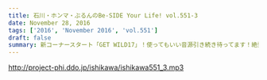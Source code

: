 ```yaml
---
title: 石川・ホンマ・ぶるんのBe-SIDE Your Life! vol.551-3
date: November 28, 2016
tags: ['2016', 'November 2016', 'vol.551']
draft: false
summary: 新コーナースタート「GET WILD17」！使ってもいい音源引き続き待ってます！絶賛迷走中のコーナー！「〇ーチはやっぱりビー×だな！」10周年Tシャツは年末年始に展開予定です！SAITO
---
```


http://project-phi.ddo.jp/ishikawa/ishikawa551_3.mp3
